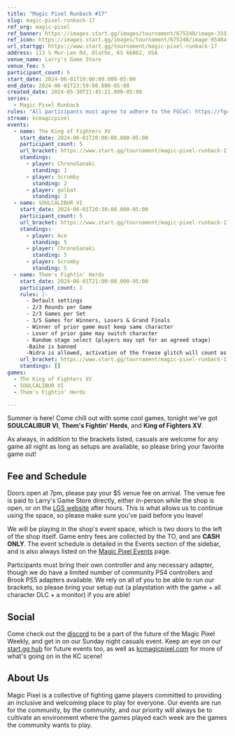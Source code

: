 ```yaml
---
title: "Magic Pixel Runback #17"
slug: magic-pixel-runback-17
ref_org: magic-pixel
ref_banner: https://images.start.gg/images/tournament/675248/image-333146e8cc02526f770126ec7c807f5c.png?ehk=fafsVxXCOt3dOn9a%2BwzwOCWIJY5B%2FO2W3as5DKTZlrc%3D&ehkOptimized=AQixTlWKI4ZXojDbsi76YgV8PtaoWZzeScFvgdGXp%2BA%3D
ref_icon: https://images.start.gg/images/tournament/675248/image-9548af7bc8e3a7d1a3ccd41b2f318ac8.png?ehk=YojPTYHy7MOHxR2nmtSupEmcgd8uiN8PtqBFYsLZV%2BU%3D&ehkOptimized=RjFyfkwcZbEX7RYaNgMuxVc8WnFmIH4LKVTPr%2Ft1Yc0%3D
url_startgg: https://www.start.gg/tournament/magic-pixel-runback-17
address: 113 S Mur-Len Rd, Olathe, KS 66062, USA
venue_name: Larry's Game Store
venue_fee: 5
participant_count: 6
start_date: 2024-06-01T19:00:00.000-05:00
end_date: 2024-06-01T23:59:00.000-05:00
created_date: 2024-05-30T21:45:21.000-05:00
series:
  - Magic Pixel Runback
rules: "All participants must agree to adhere to the FGCoC: https://fgcoc.com/"
stream: kcmagicpixel
events:
  - name: The King of Fighters XV
    start_date: 2024-06-01T20:00:00.000-05:00
    participant_count: 5
    url_bracket: https://www.start.gg/tournament/magic-pixel-runback-17/events/king-of-fighters-xv/brackets/1676329/2496140
    standings:
      - player: ChronoSanaki
        standing: 1
      - player: Scrumby
        standing: 2
      - player: golbat
        standing: 3
  - name: SOULCALIBUR VI
    start_date: 2024-06-01T20:30:00.000-05:00
    participant_count: 5
    url_bracket: https://www.start.gg/tournament/magic-pixel-runback-17/events/soulcalibur-vi/brackets/1676316/2496127
    standings:
      - player: Ace
        standing: 5
      - player: ChronoSanaki
        standing: 5
      - player: Scrumby
        standing: 5
  - name: Them's Fightin' Herds
    start_date: 2024-06-01T21:00:00.000-05:00
    participant_count: 1
    rules: |-
      - Default settings
      - 2/3 Rounds per Game
      - 2/3 Games per Set
      - 3/5 Games for Winners, Losers & Grand Finals
      - Winner of prior game must keep same character
      - Loser of prior game may switch character
      - Random stage select (players may opt for an agreed stage)
      -Baihe is banned
      -Nidra is allowed, activation of the freeze glitch will count as a loss
    url_bracket: https://www.start.gg/tournament/magic-pixel-runback-17/events/them-s-fightin-herds/brackets/1676317/2496128
    standings: []
games:
  - The King of Fighters XV
  - SOULCALIBUR VI
  - Them's Fightin' Herds

---
```


Summer is here! Come chill out with some cool games, tonight we've got **SOULCALIBUR VI**, **Them's Fightin' Herds**, and **King of Fighters XV**.

As always, in addition to the brackets listed, casuals are welcome for any game all night as long as setups are available, so please bring your favorite game out! 

## Fee and Schedule

Doors open at 7pm, please pay your $5 venue fee on arrival. The venue fee is paid to Larry's Game Store directly, either in-person while the shop is open, or on the [LGS website](https://www.larrysgamestore.com/products/kc-magic-pixel-5) after hours. This is what allows us to continue using the space, so please make sure you've paid before you leave!

We will be playing in the shop's event space, which is two doors to the left of the shop itself. Game entry fees are collected by the TO, and are **CASH ONLY**. The event schedule is detailed in the Events section of the sidebar, and is also always listed on the [Magic Pixel Events](https://kcmagicpixel.com/events/) page.

Participants must bring their own controller and any necessary adapter, though we do have a limited number of community PS4 controllers and Brook PS5 adapters available. We rely on all of you to be able to run our brackets, so please bring your setup out (a playstation with the game + all character DLC + a monitor) if you are able!  

## Social

Come check out the [discord](https://discord.gg/jkmn6CVrrQ) to be a part of the future of the Magic Pixel Weekly, and get in on our Sunday night casuals event. Keep an eye on our [start.gg hub](https://www.start.gg/hub/magic-pixel) for future events too, as well as [kcmagicpixel.com](https://kcmagicpixel.com) for more of what's going on in the KC scene!

## About Us

Magic Pixel is a collective of fighting game players committed to providing an inclusive and welcoming place to play for everyone. Our events are run for the community, by the community, and our priority will always be to cultivate an environment where the games played each week are the games the community wants to play.
  